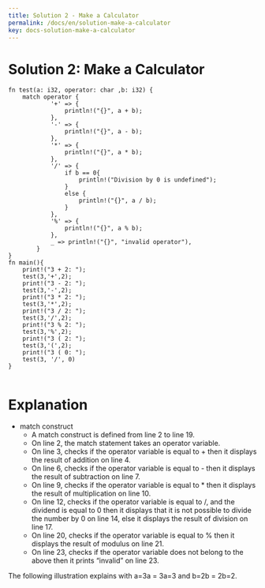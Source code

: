 ```yaml
---
title: Solution 2 - Make a Calculator
permalink: /docs/en/solution-make-a-calculator 
key: docs-solution-make-a-calculator 
---
```


# Solution 2: Make a Calculator

```
fn test(a: i32, operator: char ,b: i32) {
    match operator {
            '+' => {
                println!("{}", a + b);
            },
            '-' => {
                println!("{}", a - b);
            },
            '*' => {
                println!("{}", a * b);
            },
            '/' => {
                if b == 0{
                    println!("Division by 0 is undefined");
                }
                else {
                    println!("{}", a / b);
                }
            },
            '%' => {
                println!("{}", a % b);
            },
            _ => println!("{}", "invalid operator"),
        }
}
fn main(){
    print!("3 + 2: ");
    test(3,'+',2);
    print!("3 - 2: ");
    test(3,'-',2);
    print!("3 * 2: ");
    test(3,'*',2);
    print!("3 / 2: ");
    test(3,'/',2);
    print!("3 % 2: ");
    test(3,'%',2);
    print!("3 ( 2: ");
    test(3,'(',2);
    print!("3 ( 0: ");
    test(3, '/', 0)
}


```


# Explanation 

- match construct
  - A match construct is defined from line 2 to line 19.
  -  On line 2, the match statement takes an operator variable.
  -  On line 3, checks if the operator variable is equal to + then it displays the result of addition on line 4.
  -  On line 6, checks if the operator variable is equal to - then it displays the result of subtraction on line 7.
  -  On line 9, checks if the operator variable is equal to * then it displays the result of multiplication on line 10.
  -  On line 12, checks if the operator variable is equal to /, and the dividend is equal to 0 then it displays that it is not possible to divide 
     the number by 0 on line 14, else it displays the result of division on line 17.
  -   On line 20, checks if the operator variable is equal to % then it displays the result of modulus on line 21.
  -  On line 23, checks if the operator variable does not belong to the above then it prints “invalid” on line 23.

The following illustration explains with a=3a = 3a=3 and b=2b = 2b=2.


